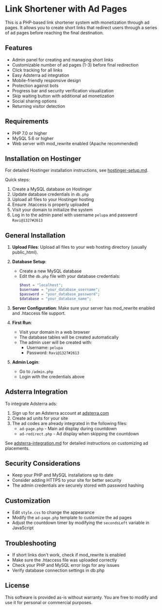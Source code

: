 # Link Shortener with Ad Pages

This is a PHP-based link shortener system with monetization through ad pages. It allows you to create short links that redirect users through a series of ad pages before reaching the final destination.

## Features

- Admin panel for creating and managing short links
- Customizable number of ad pages (1-3) before final redirection
- Click tracking for all links
- Easy Adsterra ad integration
- Mobile-friendly responsive design
- Protection against bots
- Progress bar and security verification visualization
- Skip waiting button with additional ad monetization
- Social sharing options
- Returning visitor detection

## Requirements

- PHP 7.0 or higher
- MySQL 5.6 or higher
- Web server with mod_rewrite enabled (Apache recommended)

## Installation on Hostinger

For detailed Hostinger installation instructions, see [hostinger-setup.md](hostinger-setup.md).

Quick steps:
1. Create a MySQL database on Hostinger
2. Update database credentials in `db.php`
3. Upload all files to your Hostinger hosting
4. Ensure .htaccess is properly uploaded
5. Visit your domain to initialize the system
6. Log in to the admin panel with username `pelupa` and password `Ravi@1327#2613`

## General Installation

1. **Upload Files**:
   Upload all files to your web hosting directory (usually public_html).

2. **Database Setup**:
   - Create a new MySQL database
   - Edit the `db.php` file with your database credentials:
     ```php
     $host = "localhost";
     $username = "your_database_username";
     $password = "your_database_password";
     $database = "your_database_name";
     ```

3. **Server Configuration**:
   Make sure your server has mod_rewrite enabled and .htaccess file support.

4. **First Run**:
   - Visit your domain in a web browser
   - The database tables will be created automatically
   - The admin user will be created with:
     - Username: `pelupa`
     - Password: `Ravi@1327#2613`

5. **Admin Login**:
   - Go to `/admin.php`
   - Login with the credentials above

## Adsterra Integration

To integrate Adsterra ads:

1. Sign up for an Adsterra account at [adsterra.com](https://adsterra.com)
2. Create ad units for your site
3. The ad codes are already integrated in the following files:
   - `ad-page.php` - Main ad display during countdown
   - `ad-redirect.php` - Ad display when skipping the countdown

See [adsterra-integration.md](adsterra-integration.md) for detailed instructions on customizing ad placements.

## Security Considerations

- Keep your PHP and MySQL installations up to date
- Consider adding HTTPS to your site for better security
- The admin credentials are securely stored with password hashing

## Customization

- Edit `style.css` to change the appearance
- Modify the `ad-page.php` template to customize the ad pages
- Adjust the countdown timer by modifying the `secondsLeft` variable in JavaScript

## Troubleshooting

- If short links don't work, check if mod_rewrite is enabled
- Make sure the .htaccess file was uploaded correctly
- Check your PHP and MySQL error logs for any issues
- Verify database connection settings in db.php

## License

This software is provided as-is without warranty. You are free to modify and use it for personal or commercial purposes. 
